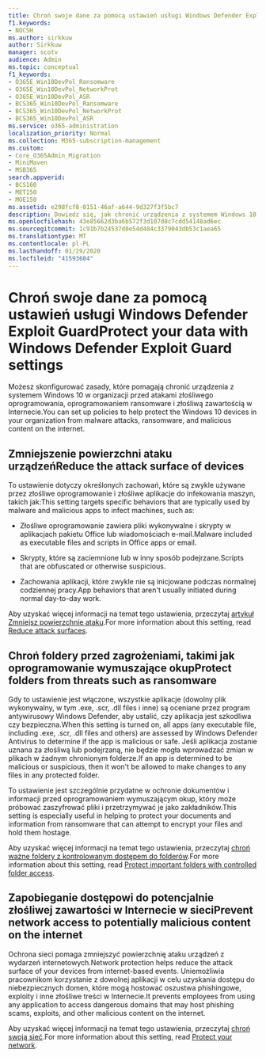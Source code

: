 ```yaml
---
title: Chroń swoje dane za pomocą ustawień usługi Windows Defender Exploit Guard
f1.keywords:
- NOCSH
ms.author: sirkkuw
author: Sirkkuw
manager: scotv
audience: Admin
ms.topic: conceptual
f1_keywords:
- O365E_Win10DevPol_Ransomware
- O365E_Win10DevPol_NetworkProt
- O365E_Win10DevPol_ASR
- BCS365_Win10DevPol_Ransomware
- BCS365_Win10DevPol_NetworkProt
- BCS365_Win10DevPol_ASR
ms.service: o365-administration
localization_priority: Normal
ms.collection: M365-subscription-management
ms.custom:
- Core_O365Admin_Migration
- MiniMaven
- MSB365
search.appverid:
- BCS160
- MET150
- MOE150
ms.assetid: e298fcf8-0151-46af-a644-9d327f3f5bc7
description: Dowiedz się, jak chronić urządzenia z systemem Windows 10 w organizacji przed atakami złośliwego oprogramowania, oprogramowaniem ransomware i złośliwą zawartością w Internecie.
ms.openlocfilehash: 43e85662d3ba6b572f3d107d8c7cdd54148ad6ec
ms.sourcegitcommit: 1c91b7b24537d0e54d484c3379043db53c1aea65
ms.translationtype: MT
ms.contentlocale: pl-PL
ms.lasthandoff: 01/29/2020
ms.locfileid: "41593604"
---
```

# <a name="protect-your-data-with-windows-defender-exploit-guard-settings"></a><span data-ttu-id="f8a0e-103">Chroń swoje dane za pomocą ustawień usługi Windows Defender Exploit Guard</span><span class="sxs-lookup"><span data-stu-id="f8a0e-103">Protect your data with Windows Defender Exploit Guard settings</span></span>

<span data-ttu-id="f8a0e-104">Możesz skonfigurować zasady, które pomagają chronić urządzenia z systemem Windows 10 w organizacji przed atakami złośliwego oprogramowania, oprogramowaniem ransomware i złośliwą zawartością w Internecie.</span><span class="sxs-lookup"><span data-stu-id="f8a0e-104">You can set up policies to help protect the Windows 10 devices in your organization from malware attacks, ransomware, and malicious content on the internet.</span></span>
  
## <a name="reduce-the-attack-surface-of-devices"></a><span data-ttu-id="f8a0e-105">Zmniejszenie powierzchni ataku urządzeń</span><span class="sxs-lookup"><span data-stu-id="f8a0e-105">Reduce the attack surface of devices</span></span>

<span data-ttu-id="f8a0e-106">To ustawienie dotyczy określonych zachowań, które są zwykle używane przez złośliwe oprogramowanie i złośliwe aplikacje do infekowania maszyn, takich jak:</span><span class="sxs-lookup"><span data-stu-id="f8a0e-106">This setting targets specific behaviors that are typically used by malware and malicious apps to infect machines, such as:</span></span>
  
- <span data-ttu-id="f8a0e-107">Złośliwe oprogramowanie zawiera pliki wykonywalne i skrypty w aplikacjach pakietu Office lub wiadomościach e-mail.</span><span class="sxs-lookup"><span data-stu-id="f8a0e-107">Malware included as executable files and scripts in Office apps or email.</span></span>
    
- <span data-ttu-id="f8a0e-108">Skrypty, które są zaciemnione lub w inny sposób podejrzane.</span><span class="sxs-lookup"><span data-stu-id="f8a0e-108">Scripts that are obfuscated or otherwise suspicious.</span></span>
    
- <span data-ttu-id="f8a0e-109">Zachowania aplikacji, które zwykle nie są inicjowane podczas normalnej codziennej pracy.</span><span class="sxs-lookup"><span data-stu-id="f8a0e-109">App behaviors that aren't usually initiated during normal day-to-day work.</span></span>
    
<span data-ttu-id="f8a0e-110">Aby uzyskać więcej informacji na temat tego ustawienia, przeczytaj [artykuł Zmniejsz powierzchnie ataku](https://docs.microsoft.com/windows/security/threat-protection/microsoft-defender-atp/exploit-protection).</span><span class="sxs-lookup"><span data-stu-id="f8a0e-110">For more information about this setting, read [Reduce attack surfaces](https://docs.microsoft.com/windows/security/threat-protection/microsoft-defender-atp/exploit-protection).</span></span>
  
## <a name="protect-folders-from-threats-such-as-ransomware"></a><span data-ttu-id="f8a0e-111">Chroń foldery przed zagrożeniami, takimi jak oprogramowanie wymuszające okup</span><span class="sxs-lookup"><span data-stu-id="f8a0e-111">Protect folders from threats such as ransomware</span></span>

<span data-ttu-id="f8a0e-112">Gdy to ustawienie jest włączone, wszystkie aplikacje (dowolny plik wykonywalny, w tym .exe, .scr, .dll files i inne) są oceniane przez program antywirusowy Windows Defender, aby ustalić, czy aplikacja jest szkodliwa czy bezpieczna.</span><span class="sxs-lookup"><span data-stu-id="f8a0e-112">When this setting is turned on, all apps (any executable file, including .exe, .scr, .dll files and others) are assessed by Windows Defender Antivirus to determine if the app is malicious or safe.</span></span> <span data-ttu-id="f8a0e-113">Jeśli aplikacja zostanie uznana za złośliwą lub podejrzaną, nie będzie mogła wprowadzać zmian w plikach w żadnym chronionym folderze.</span><span class="sxs-lookup"><span data-stu-id="f8a0e-113">If an app is determined to be malicious or suspicious, then it won't be allowed to make changes to any files in any protected folder.</span></span>
  
<span data-ttu-id="f8a0e-114">To ustawienie jest szczególnie przydatne w ochronie dokumentów i informacji przed oprogramowaniem wymuszającym okup, który może próbować zaszyfrować pliki i przetrzymywać je jako zakładników.</span><span class="sxs-lookup"><span data-stu-id="f8a0e-114">This setting is especially useful in helping to protect your documents and information from ransomware that can attempt to encrypt your files and hold them hostage.</span></span>
  
<span data-ttu-id="f8a0e-115">Aby uzyskać więcej informacji na temat tego ustawienia, przeczytaj [chroń ważne foldery z kontrolowanym dostępem do folderów](https://docs.microsoft.com/configmgr/protect/deploy-use/create-deploy-exploit-guard-policy#bkmk_CFA).</span><span class="sxs-lookup"><span data-stu-id="f8a0e-115">For more information about this setting, read [Protect important folders with controlled folder access](https://docs.microsoft.com/configmgr/protect/deploy-use/create-deploy-exploit-guard-policy#bkmk_CFA).</span></span>
  
## <a name="prevent-network-access-to-potentially-malicious-content-on-the-internet"></a><span data-ttu-id="f8a0e-116">Zapobieganie dostępowi do potencjalnie złośliwej zawartości w Internecie w sieci</span><span class="sxs-lookup"><span data-stu-id="f8a0e-116">Prevent network access to potentially malicious content on the internet</span></span>

<span data-ttu-id="f8a0e-117">Ochrona sieci pomaga zmniejszyć powierzchnię ataku urządzeń z wydarzeń internetowych.</span><span class="sxs-lookup"><span data-stu-id="f8a0e-117">Network protection helps reduce the attack surface of your devices from internet-based events.</span></span> <span data-ttu-id="f8a0e-118">Uniemożliwia pracownikom korzystanie z dowolnej aplikacji w celu uzyskania dostępu do niebezpiecznych domen, które mogą hostować oszustwa phishingowe, exploity i inne złośliwe treści w Internecie.</span><span class="sxs-lookup"><span data-stu-id="f8a0e-118">It prevents employees from using any application to access dangerous domains that may host phishing scams, exploits, and other malicious content on the internet.</span></span>
  
<span data-ttu-id="f8a0e-119">Aby uzyskać więcej informacji na temat tego ustawienia, przeczytaj [chroń swoją sieć](https://docs.microsoft.com/configmgr/protect/deploy-use/create-deploy-exploit-guard-policy#bkmk_Nwp).</span><span class="sxs-lookup"><span data-stu-id="f8a0e-119">For more information about this setting, read [Protect your network](https://docs.microsoft.com/configmgr/protect/deploy-use/create-deploy-exploit-guard-policy#bkmk_Nwp).</span></span>
  

